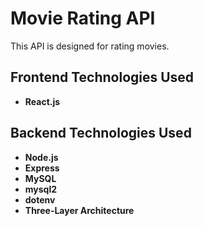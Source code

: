 # Movie Rating API

This API is designed for rating movies.

## Frontend Technologies Used

- **React.js**

## Backend Technologies Used

- **Node.js**
- **Express**
- **MySQL**
- **mysql2**
- **dotenv**
- **Three-Layer Architecture**